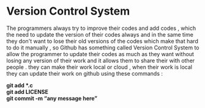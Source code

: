 # Version Control System

The programmers always try to improve their codes and add codes ,  which the need to update the version of their codes always
and in the same time they don't want to lose their old versions of the codes which make that hard to do it manually ,
 so Github has something called Version Control System to allow the programmer to update their codes as much as they want without losing any version of their work and it allows them to share their with other people .
they can make their work local or cloud , when their work is local they can update their work on github using these commands  :

__git add *.c__<br>
__git add LICENSE__<br>
__git commit -m “any message here”__
